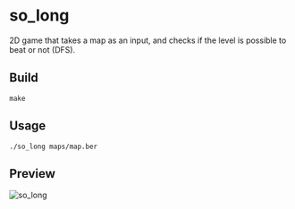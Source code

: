 # so_long
2D game that takes a map as an input, and checks if the level is possible to beat or not (DFS).

## Build

```
make
```

## Usage

```
./so_long maps/map.ber
```

## Preview

![so_long](https://github.com/user-attachments/assets/5d9d55cd-de90-4495-a3a0-ea0955634eac)
